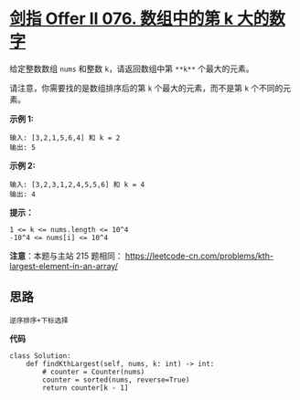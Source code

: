 # [剑指 Offer II 076. 数组中的第 k 大的数字](https://leetcode.cn/problems/xx4gT2/)

给定整数数组 `nums` 和整数 `k`，请返回数组中第 `**k**` 个最大的元素。

请注意，你需要找的是数组排序后的第 `k` 个最大的元素，而不是第 `k` 个不同的元素。

**示例 1:**

```
输入: [3,2,1,5,6,4] 和 k = 2
输出: 5
```

**示例 2:**

```
输入: [3,2,3,1,2,4,5,5,6] 和 k = 4
输出: 4
```

**提示：**

```
1 <= k <= nums.length <= 10^4
-10^4 <= nums[i] <= 10^4
```

**注意**：本题与主站 215 题相同： https://leetcode-cn.com/problems/kth-largest-element-in-an-array/



## 思路

```
逆序排序+下标选择
```



**代码**

```
class Solution:
    def findKthLargest(self, nums, k: int) -> int:
        # counter = Counter(nums)
        counter = sorted(nums, reverse=True)
        return counter[k - 1]

```

